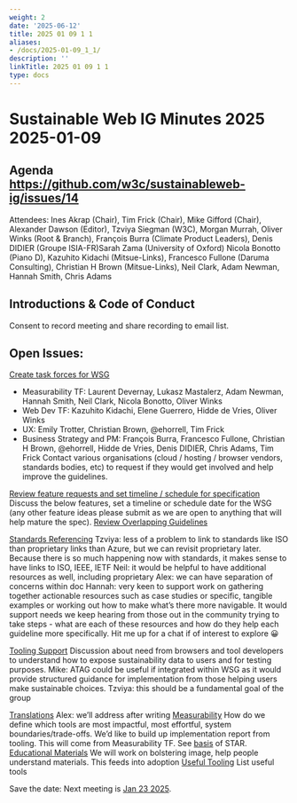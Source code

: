 ```yaml
---
weight: 2
date: '2025-06-12'
title: 2025 01 09 1 1
aliases:
- /docs/2025-01-09_1_1/
description: ''
linkTitle: 2025 01 09 1 1
type: docs
---
```


# Sustainable Web IG Minutes 2025 2025-01-09 

## Agenda https://github.com/w3c/sustainableweb-ig/issues/14

Attendees: Ines Akrap (Chair), Tim Frick (Chair), Mike Gifford (Chair), Alexander Dawson (Editor), Tzviya Siegman (W3C), Morgan Murrah, Oliver Winks (Root & Branch), François Burra (Climate Product Leaders),  Denis DIDIER (Groupe ISIA-FR)Sarah Zama (University of Oxford) Nicola Bonotto (Piano D), Kazuhito Kidachi (Mitsue-Links), Francesco Fullone (Daruma Consulting), Christian H Brown (Mitsue-Links), Neil Clark, Adam Newman, Hannah Smith, Chris Adams

## Introductions & Code of Conduct
Consent to record meeting and share recording to email list.

## Open Issues:
<a href="https://github.com/w3c/sustainableweb-ig/issues/8">Create task forces for WSG</a>
* Measurability TF: Laurent Devernay, Lukasz Mastalerz, Adam Newman, Hannah Smith, Neil Clark, Nicola Bonotto, Oliver Winks
* Web Dev TF: Kazuhito Kidachi, Elene Guerrero, Hidde de Vries, Oliver Winks
* UX: Emily Trotter, Christian Brown, @ehorrell, Tim Frick
* Business Strategy and PM: François Burra, Francesco Fullone, Christian H Brown, @ehorrell, Hidde de Vries, Denis DIDIER, Chris Adams, Tim Frick
Contact various organisations (cloud / hosting / browser vendors, standards bodies, etc) to request if they would get involved and help improve the guidelines. 

<a href="https://github.com/w3c/sustainableweb-ig/issues/10">Review feature requests and set timeline / schedule for specification</a>
Discuss the below features, set a timeline or schedule date for the WSG (any other feature ideas please submit as we are open to anything that will help mature the spec).
<a href="https://github.com/w3c/sustainableweb-wsg/issues/5">Review Overlapping Guidelines</a>

<a href="https://github.com/w3c/sustainableweb-wsg/issues/6">Standards Referencing</a>
Tzviya: less of a problem to link to standards like ISO than proprietary links than Azure, but we can revisit proprietary later. Because there is so much happening now with standards, it makes sense to have links to ISO, IEEE, IETF
Neil: it would be helpful to have additional resources as well, including proprietary
Alex: we can have separation of concerns within doc
Hannah: very keen to support work on gathering together actionable resources such as case studies or specific, tangible examples or working out how to make what’s there more navigable. It would support needs we keep hearing from those out in the community trying to take steps - what are each of these resources and how do they help each guideline more specifically. Hit me up for a chat if of interest to explore 😀

<a href="https://github.com/w3c/sustainableweb-wsg/issues/7">Tooling Support</a>
Discussion about need from browsers and tool developers to understand how to expose sustainability data to users and for testing purposes. 
Mike: ATAG could be useful if integrated within WSG as it would provide structured guidance for implementation from those helping users make sustainable choices.
Tzviya: this should be a fundamental goal of the group

<a href="https://github.com/w3c/sustainableweb-wsg/issues/8">Translations</a>
Alex: we’ll address after writing
<a href="https://github.com/w3c/sustainableweb-wsg/issues/9">Measurability</a>
How do we define which tools are most impactful, most effortful, system boundaries/trade-offs. We’d like to build up implementation report from tooling. This will come from Measurability TF. See <a href="https://docs.google.com/spreadsheets/d/1DKfIdm0mHkyzTVv41hogUdh41SnLkk9Uwkc8Nm6bqD4/edit?usp=sharing">basis</a> of STAR.
<a href="https://github.com/w3c/sustainableweb-wsg/issues/10">Educational Materials</a>
We will work on bolstering image, help people understand materials. This feeds into adoption
<a href="https://github.com/w3c/sustainableweb-wsg/issues/11">Useful Tooling</a>
List useful tools

Save the date: Next meeting is <a href="https://www.w3.org/groups/ig/sustainableweb/calendar/">Jan 23 2025</a>.
